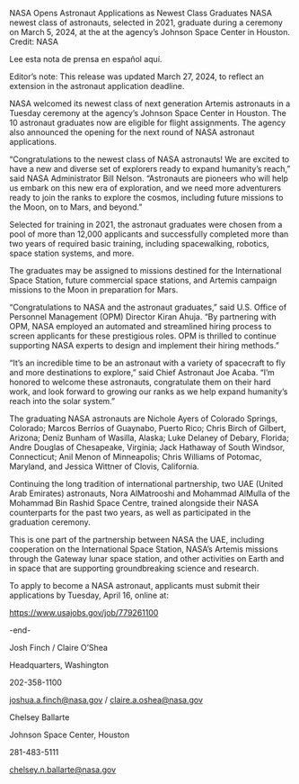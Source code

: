 NASA Opens Astronaut Applications as Newest Class Graduates 
 NASA newest class of astronauts, selected in 2021, graduate during a ceremony on March 5, 2024, at the at the agency’s Johnson Space Center in Houston. Credit: NASA

Lee esta nota de prensa en español aquí.

Editor’s note: This release was updated March 27, 2024, to reflect an extension in the astronaut application deadline.

NASA welcomed its newest class of next generation Artemis astronauts in a Tuesday ceremony at the agency’s Johnson Space Center in Houston. The 10 astronaut graduates now are eligible for flight assignments. The agency also announced the opening for the next round of NASA astronaut applications.

“Congratulations to the newest class of NASA astronauts! We are excited to have a new and diverse set of explorers ready to expand humanity’s reach,” said NASA Administrator Bill Nelson. “Astronauts are pioneers who will help us embark on this new era of exploration, and we need more adventurers ready to join the ranks to explore the cosmos, including future missions to the Moon, on to Mars, and beyond.”

Selected for training in 2021, the astronaut graduates were chosen from a pool of more than 12,000 applicants and successfully completed more than two years of required basic training, including spacewalking, robotics, space station systems, and more.

The graduates may be assigned to missions destined for the International Space Station, future commercial space stations, and Artemis campaign missions to the Moon in preparation for Mars.

“Congratulations to NASA and the astronaut graduates,” said U.S. Office of Personnel Management (OPM) Director Kiran Ahuja. “By partnering with OPM, NASA employed an automated and streamlined hiring process to screen applicants for these prestigious roles. OPM is thrilled to continue supporting NASA experts to design and implement their hiring methods.”

“It’s an incredible time to be an astronaut with a variety of spacecraft to fly and more destinations to explore,” said Chief Astronaut Joe Acaba. “I’m honored to welcome these astronauts, congratulate them on their hard work, and look forward to growing our ranks as we help expand humanity’s reach into the solar system.”

The graduating NASA astronauts are Nichole Ayers of Colorado Springs, Colorado; Marcos Berríos of Guaynabo, Puerto Rico; Chris Birch of Gilbert, Arizona; Deniz Bunham of Wasilla, Alaska; Luke Delaney of Debary, Florida; Andre Douglas of Chesapeake, Virginia; Jack Hathaway of South Windsor, Connecticut; Anil Menon of Minneapolis; Chris Williams of Potomac, Maryland, and Jessica Wittner of Clovis, California.

Continuing the long tradition of international partnership, two UAE (United Arab Emirates) astronauts, Nora AlMatrooshi and Mohammad AlMulla of the Mohammad Bin Rashid Space Centre, trained alongside their NASA counterparts for the past two years, as well as participated in the graduation ceremony.

This is one part of the partnership between NASA the UAE, including cooperation on the International Space Station, NASA’s Artemis missions through the Gateway lunar space station, and other activities on Earth and in space that are supporting groundbreaking science and research.

To apply to become a NASA astronaut, applicants must submit their applications by Tuesday, April 16, online at:

https://www.usajobs.gov/job/779261100

-end-

Josh Finch / Claire O’Shea

Headquarters, Washington

202-358-1100

joshua.a.finch@nasa.gov / claire.a.oshea@nasa.gov

Chelsey Ballarte

Johnson Space Center, Houston

281-483-5111

chelsey.n.ballarte@nasa.gov